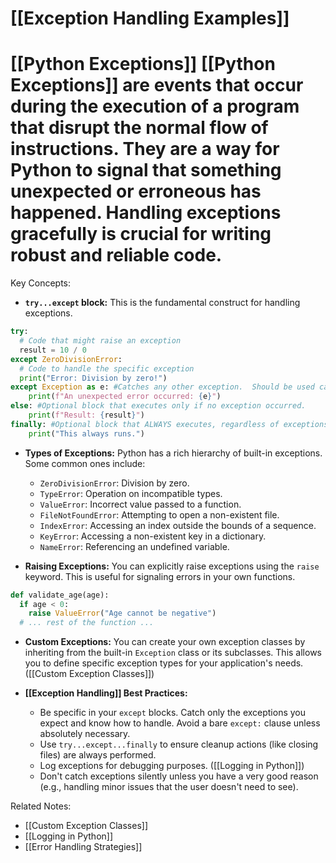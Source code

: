 # [[Exception Handling Examples]]
# [[Python Exceptions]]  [[Python Exceptions]] are events that occur during the execution of a program that disrupt the normal flow of instructions.  They are a way for Python to signal that something unexpected or erroneous has happened.  Handling exceptions gracefully is crucial for writing robust and reliable code.

Key Concepts:

* **`try...except` block:** This is the fundamental construct for handling exceptions.

```python
try:
  # Code that might raise an exception
  result = 10 / 0  
except ZeroDivisionError:
  # Code to handle the specific exception
  print("Error: Division by zero!")
except Exception as e: #Catches any other exception.  Should be used cautiously.
    print(f"An unexpected error occurred: {e}")
else: #Optional block that executes only if no exception occurred.
    print(f"Result: {result}")
finally: #Optional block that ALWAYS executes, regardless of exceptions.  Good for cleanup.
    print("This always runs.")

```

* **Types of Exceptions:** Python has a rich hierarchy of built-in exceptions.  Some common ones include:
    * `ZeroDivisionError`: Division by zero.
    * `TypeError`:  Operation on incompatible types.
    * `ValueError`:  Incorrect value passed to a function.
    * `FileNotFoundError`:  Attempting to open a non-existent file.
    * `IndexError`: Accessing an index outside the bounds of a sequence.
    * `KeyError`: Accessing a non-existent key in a dictionary.
    * `NameError`: Referencing an undefined variable.  


* **Raising Exceptions:** You can explicitly raise exceptions using the `raise` keyword. This is useful for signaling errors in your own functions.

```python
def validate_age(age):
  if age < 0:
    raise ValueError("Age cannot be negative")
  # ... rest of the function ...
```

* **Custom Exceptions:** You can create your own exception classes by inheriting from the built-in `Exception` class or its subclasses. This allows you to define specific exception types for your application's needs.  ([[Custom Exception Classes]])


* **[[Exception Handling]] Best Practices:**
    * Be specific in your `except` blocks. Catch only the exceptions you expect and know how to handle. Avoid a bare `except:` clause unless absolutely necessary.
    * Use `try...except...finally` to ensure cleanup actions (like closing files) are always performed.
    * Log exceptions for debugging purposes.  ([[Logging in Python]])
    * Don't catch exceptions silently unless you have a very good reason (e.g., handling minor issues that the user doesn't need to see).


Related Notes:

* [[Custom Exception Classes]]
* [[Logging in Python]]
* [[Error Handling Strategies]]


